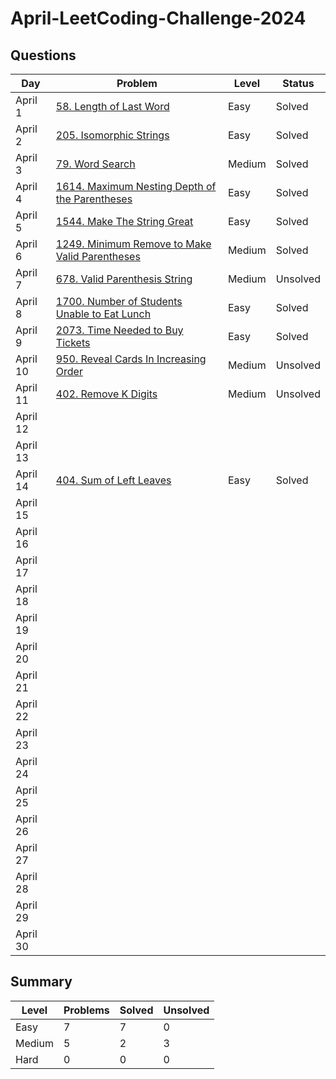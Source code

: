 # April-LeetCoding-Challenge-2024

## Questions
| Day | Problem | Level | Status |
| --- | --- | --- | --- |
| April 1 | [58. Length of Last Word](https://leetcode.com/problems/length-of-last-word/) | Easy | Solved |
| April 2 | [205. Isomorphic Strings](https://leetcode.com/problems/isomorphic-strings/) | Easy | Solved |
| April 3 | [79. Word Search](https://leetcode.com/problems/word-search/) | Medium | Solved |
| April 4 | [1614. Maximum Nesting Depth of the Parentheses](https://leetcode.com/problems/maximum-nesting-depth-of-the-parentheses/) | Easy | Solved |
| April 5 | [1544. Make The String Great](https://leetcode.com/problems/make-the-string-great/) | Easy | Solved |
| April 6 | [1249. Minimum Remove to Make Valid Parentheses](https://leetcode.com/problems/minimum-remove-to-make-valid-parentheses/) | Medium | Solved |
| April 7 | [678. Valid Parenthesis String](https://leetcode.com/problems/valid-parenthesis-string/) | Medium | Unsolved |
| April 8 | [1700. Number of Students Unable to Eat Lunch](https://leetcode.com/problems/number-of-students-unable-to-eat-lunch/) | Easy | Solved |
| April 9 | [2073. Time Needed to Buy Tickets](https://leetcode.com/problems/time-needed-to-buy-tickets/) | Easy | Solved |
| April 10 | [950. Reveal Cards In Increasing Order](https://leetcode.com/problems/reveal-cards-in-increasing-order/) | Medium | Unsolved |
| April 11 | [402. Remove K Digits](https://leetcode.com/problems/remove-k-digits/) | Medium | Unsolved |
| April 12 | []() |  |  |
| April 13 | []() |  |  |
| April 14 | [404. Sum of Left Leaves](https://leetcode.com/problems/sum-of-left-leaves/) | Easy | Solved |
| April 15 | []() |  |  |
| April 16 | []() |  |  |
| April 17 | []() |  |  |
| April 18 | []() |  |  |
| April 19 | []() |  |  |
| April 20 | []() |  |  |
| April 21 | []() |  |  |
| April 22 | []() |  |  |
| April 23 | []() |  |  |
| April 24 | []() |  |  |
| April 25 | []() |  |  |
| April 26 | []() |  |  |
| April 27 | []() |  |  |
| April 28 | []() |  |  |
| April 29 | []() |  |  |
| April 30 | []() |  |  |


## Summary
| Level  | Problems | Solved | Unsolved |
| ---    | --- | --- | --- |
| Easy   | 7 | 7 | 0 |
| Medium | 5 | 2 | 3 |
| Hard   | 0 | 0 | 0 |
